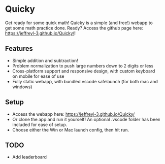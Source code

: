 # Quicky
Get ready for some quick math! Quicky is a simple (and free!) webapp to get some math practice done.
Ready? Access the github page here: https://jeffreyl-3.github.io/Quicky/!

## Features
- Simple addition and subtraction!
- Problem normalization to push large numbers down to 2 digits or less
- Cross-platform support and responsive design, with custom keyboard on mobile for ease of use
- Fully static webapp, with bundled vscode safelaunch (for both mac and windows)

## Setup
- Access the webapp here: https://jeffreyl-3.github.io/Quicky/
- Or clone the app and run it yourself! An optional .vscode folder has been included for ease of setup.
- Choose either the Win or Mac launch config, then hit run.

## TODO
- Add leaderboard